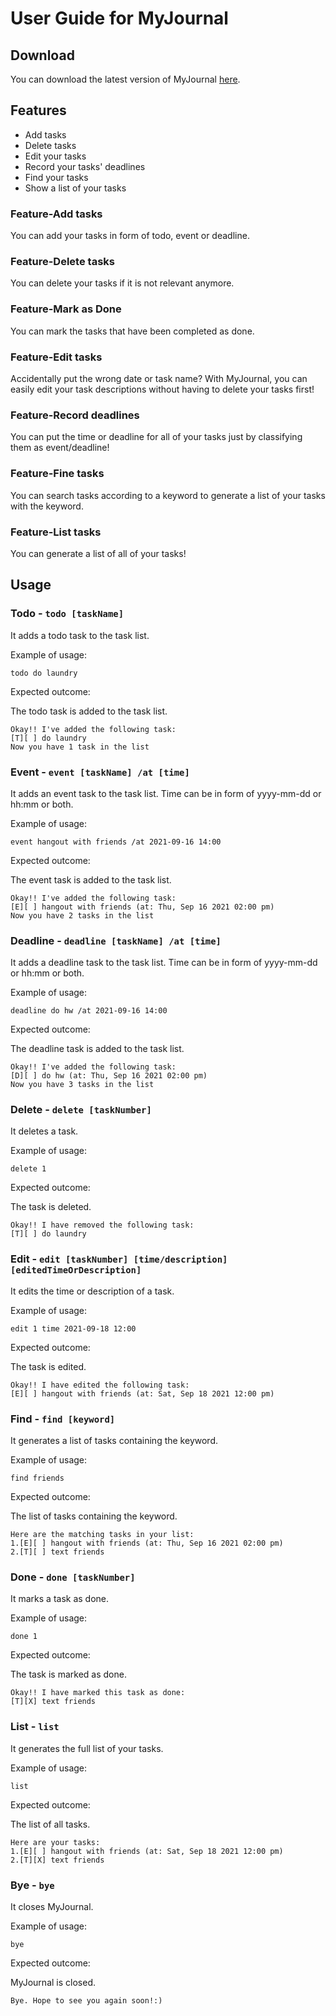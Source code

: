 # User Guide for MyJournal

## Download

You can download the latest version of MyJournal 
[here](https://github.com/felissaf/ip/releases/download/A-Release/myjournal-1.0-SNAPSHOT.jar).

## Features 
* Add tasks
* Delete tasks
* Edit your tasks
* Record your tasks' deadlines
* Find your tasks
* Show a list of your tasks

### Feature-Add tasks

You can add your tasks in form of todo, event or deadline.

### Feature-Delete tasks

You can delete your tasks if it is not relevant anymore.

### Feature-Mark as Done

You can mark the tasks that have been completed as done.

### Feature-Edit tasks

Accidentally put the wrong date or task name? With MyJournal, 
you can easily edit your task descriptions without having to delete your tasks first! 

### Feature-Record deadlines

You can put the time or deadline for all of your tasks just by classifying them as event/deadline!

### Feature-Fine tasks

You can search tasks according to a keyword to generate a list of your tasks with the keyword.

### Feature-List tasks

You can generate a list of all of your tasks!

## Usage

### Todo - `todo [taskName]`

It adds a todo task to the task list.

Example of usage: 

`todo do laundry`

Expected outcome:

The todo task is added to the task list.

```
Okay!! I've added the following task:
[T][ ] do laundry
Now you have 1 task in the list
```

### Event - `event [taskName] /at [time]`

It adds an event task to the task list. Time can be in form of yyyy-mm-dd or hh:mm or both.

Example of usage:

`event hangout with friends /at 2021-09-16 14:00`

Expected outcome:

The event task is added to the task list.

```
Okay!! I've added the following task:
[E][ ] hangout with friends (at: Thu, Sep 16 2021 02:00 pm)
Now you have 2 tasks in the list
```

### Deadline - `deadline [taskName] /at [time]`

It adds a deadline task to the task list. Time can be in form of yyyy-mm-dd or hh:mm or both.

Example of usage:

`deadline do hw /at 2021-09-16 14:00`

Expected outcome:

The deadline task is added to the task list.

```
Okay!! I've added the following task:
[D][ ] do hw (at: Thu, Sep 16 2021 02:00 pm)
Now you have 3 tasks in the list
```

### Delete - `delete [taskNumber]`

It deletes a task.

Example of usage:

`delete 1`

Expected outcome:

The task is deleted.

```
Okay!! I have removed the following task:
[T][ ] do laundry
```

### Edit - `edit [taskNumber] [time/description] [editedTimeOrDescription]`

It edits the time or description of a task.

Example of usage:

`edit 1 time 2021-09-18 12:00`

Expected outcome:

The task is edited.

```
Okay!! I have edited the following task:
[E][ ] hangout with friends (at: Sat, Sep 18 2021 12:00 pm)
```

### Find - `find [keyword]`

It generates a list of tasks containing the keyword.

Example of usage:

`find friends`

Expected outcome:

The list of tasks containing the keyword.

```
Here are the matching tasks in your list:
1.[E][ ] hangout with friends (at: Thu, Sep 16 2021 02:00 pm)
2.[T][ ] text friends
```

### Done - `done [taskNumber]`

It marks a task as done.

Example of usage:

`done 1`

Expected outcome:

The task is marked as done.

```
Okay!! I have marked this task as done:
[T][X] text friends
```

### List - `list`

It generates the full list of your tasks.

Example of usage:

`list`

Expected outcome:

The list of all tasks.

```
Here are your tasks:
1.[E][ ] hangout with friends (at: Sat, Sep 18 2021 12:00 pm)
2.[T][X] text friends
```

### Bye - `bye`

It closes MyJournal.

Example of usage:

`bye`

Expected outcome:

MyJournal is closed.

```
Bye. Hope to see you again soon!:)
```